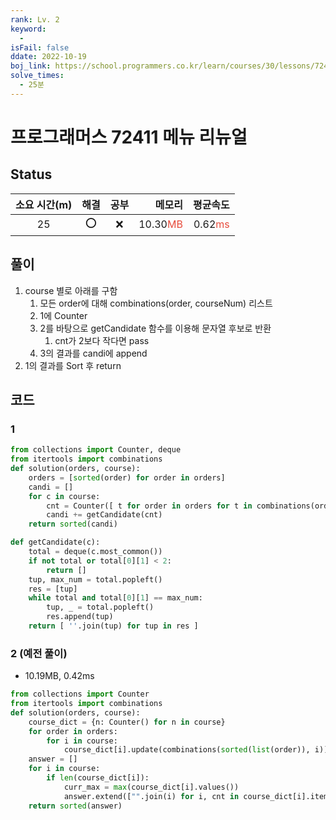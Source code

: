 ```yaml
---
rank: Lv. 2
keyword:
  -
isFail: false
ddate: 2022-10-19
boj_link: https://school.programmers.co.kr/learn/courses/30/lessons/72411
solve_times:
  - 25분
---
```


# 프로그래머스 72411 메뉴 리뉴얼

## Status

| 소요 시간(m) | 해결 | 공부 |                                     메모리 |                                  평균속도 |
| :----------: | :--: | :--: | -----------------------------------------: | ----------------------------------------: |
|      25      | ⭕️  |  ❌  | 10.30<span style="color:#e74c3c">MB</span> | 0.62<span style="color:#e74c3c">ms</span> |

## 풀이

1. course 별로 아래를 구함
   1. 모든 order에 대해 combinations(order, courseNum) 리스트
   2. 1에 Counter
   3. 2를 바탕으로 getCandidate 함수를 이용해 문자열 후보로 반환
      1. cnt가 2보다 작다면 pass
   4. 3의 결과를 candi에 append
2. 1의 결과를 Sort 후 return


## 코드

### 1

```py
from collections import Counter, deque
from itertools import combinations
def solution(orders, course):
    orders = [sorted(order) for order in orders]
    candi = []
    for c in course:
        cnt = Counter([ t for order in orders for t in combinations(order, c) ])
        candi += getCandidate(cnt)
    return sorted(candi)

def getCandidate(c):
    total = deque(c.most_common())
    if not total or total[0][1] < 2:
        return []
    tup, max_num = total.popleft()
    res = [tup]
    while total and total[0][1] == max_num:
        tup, _ = total.popleft()
        res.append(tup)
    return [ ''.join(tup) for tup in res ]

```

### 2 (예전 풀이)

- 10.19MB, 0.42ms

```py
from collections import Counter
from itertools import combinations
def solution(orders, course):
    course_dict = {n: Counter() for n in course}
    for order in orders:
        for i in course:
            course_dict[i].update(combinations(sorted(list(order)), i))
    answer = []
    for i in course:
        if len(course_dict[i]):
            curr_max = max(course_dict[i].values())
            answer.extend(["".join(i) for i, cnt in course_dict[i].items() if cnt > 1 and cnt == curr_max])
    return sorted(answer)
```

